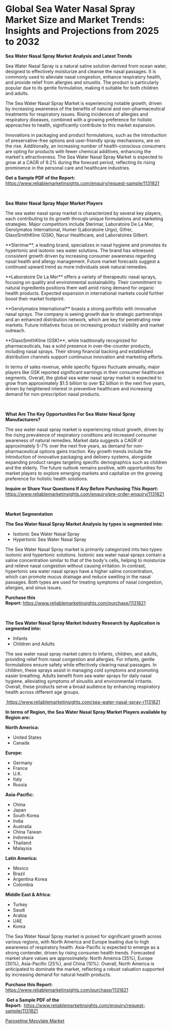 <p><h1>Global Sea Water Nasal Spray Market Size and Market Trends: Insights and Projections from 2025 to 2032</h1></p><p><strong>Sea Water Nasal Spray Market Analysis and Latest Trends</strong></p>
<p><p>Sea Water Nasal Spray is a natural saline solution derived from ocean water, designed to effectively moisturize and cleanse the nasal passages. It is commonly used to alleviate nasal congestion, enhance respiratory health, and provide relief from allergies and sinusitis. The product is particularly popular due to its gentle formulation, making it suitable for both children and adults. </p><p>The Sea Water Nasal Spray Market is experiencing notable growth, driven by increasing awareness of the benefits of natural and non-pharmaceutical treatments for respiratory issues. Rising incidences of allergies and respiratory diseases, combined with a growing preference for holistic approaches to health, significantly contribute to this market expansion. </p><p>Innovations in packaging and product formulations, such as the introduction of preservative-free options and user-friendly spray mechanisms, are on the rise. Additionally, an increasing number of health-conscious consumers are opting for products with fewer chemical additives, enhancing the market's attractiveness. The Sea Water Nasal Spray Market is expected to grow at a CAGR of 9.2% during the forecast period, reflecting its rising prominence in the personal care and healthcare industries.</p></p>
<p><strong>Get a Sample PDF of the Report:&nbsp;</strong> <a href="https://www.reliablemarketinsights.com/enquiry/request-sample/1131821?utm_campaign=3261&utm_medium=2&utm_source=Github&utm_content=ia&utm_term=08032025&utm_id=sea-water-nasal-spray">https://www.reliablemarketinsights.com/enquiry/request-sample/1131821</a></p>
<p>&nbsp;</p>
<p><strong>Sea Water Nasal Spray Major Market Players</strong></p>
<p><p>The sea water nasal spray market is characterized by several key players, each contributing to its growth through unique formulations and marketing strategies. Major competitors include Sterimar, Laboratoire De La Mer, Gerolymatos International, Humer (Laboratoire Urgo), Gifrer, GlaxoSmithKline (GSK), Nacur Healthcare, and Laboratoires Gilbert.</p><p>**Sterimar**, a leading brand, specializes in nasal hygiene and promotes its hypertonic and isotonic sea water solutions. The brand has witnessed consistent growth driven by increasing consumer awareness regarding nasal health and allergy management. Future market forecasts suggest a continued upward trend as more individuals seek natural remedies.</p><p>**Laboratoire De La Mer** offers a variety of therapeutic nasal sprays, focusing on quality and environmental sustainability. Their commitment to natural ingredients positions them well amid rising demand for organic health products. Expected expansion in international markets could further boost their market footprint.</p><p>**Gerolymatos International** boasts a strong portfolio with innovative nasal sprays. The company is seeing growth due to strategic partnerships and an enhanced distribution network, which are key for penetrating new markets. Future initiatives focus on increasing product visibility and market outreach.</p><p>**GlaxoSmithKline (GSK)**, while traditionally recognized for pharmaceuticals, has a solid presence in over-the-counter products, including nasal sprays. Their strong financial backing and established distribution channels support continuous innovation and marketing efforts. </p><p>In terms of sales revenue, while specific figures fluctuate annually, major players like GSK reported significant earnings in their consumer healthcare segments. Overall, the global sea water nasal spray market is expected to grow from approximately $1.5 billion to over $2 billion in the next five years, driven by heightened interest in preventive healthcare and increasing demand for non-prescription nasal products.</p></p>
<p>&nbsp;</p>
<p><strong>What Are The Key Opportunities For Sea Water Nasal Spray Manufacturers?</strong></p>
<p><p>The sea water nasal spray market is experiencing robust growth, driven by the rising prevalence of respiratory conditions and increased consumer awareness of natural remedies. Market data suggests a CAGR of approximately 5-7% over the next five years, as demand for non-pharmaceutical options gains traction. Key growth trends include the introduction of innovative packaging and delivery systems, alongside expanding product ranges targeting specific demographics such as children and the elderly. The future outlook remains positive, with opportunities for market players to explore emerging markets and capitalize on the growing preference for holistic health solutions.</p></p>
<p><strong>Inquire or Share Your Questions If Any Before Purchasing This Report:</strong> <a href="https://www.reliablemarketinsights.com/enquiry/pre-order-enquiry/1131821?utm_campaign=3261&utm_medium=2&utm_source=Github&utm_content=ia&utm_term=08032025&utm_id=sea-water-nasal-spray">https://www.reliablemarketinsights.com/enquiry/pre-order-enquiry/1131821</a></p>
<p>&nbsp;</p>
<p><strong>Market Segmentation</strong></p>
<p><strong>The Sea Water Nasal Spray Market Analysis by types is segmented into:</strong></p>
<p><ul><li>Isotonic Sea Water Nasal Spray</li><li>Hypertonic Sea Water Nasal Spray</li></ul></p>
<p><p>The Sea Water Nasal Spray market is primarily categorized into two types: isotonic and hypertonic solutions. Isotonic sea water nasal sprays contain a saline concentration similar to that of the body's cells, helping to moisturize and relieve nasal congestion without causing irritation. In contrast, hypertonic sea water nasal sprays have a higher saline concentration, which can promote mucus drainage and reduce swelling in the nasal passages. Both types are used for treating symptoms of nasal congestion, allergies, and sinus issues.</p></p>
<p><strong>Purchase this Report:&nbsp;</strong><a href="https://www.reliablemarketinsights.com/purchase/1131821?utm_campaign=3261&utm_medium=2&utm_source=Github&utm_content=ia&utm_term=08032025&utm_id=sea-water-nasal-spray">https://www.reliablemarketinsights.com/purchase/1131821</a></p>
<p>&nbsp;</p>
<p><strong>The Sea Water Nasal Spray Market Industry Research by Application is segmented into:</strong></p>
<p><ul><li>Infants</li><li>Children and Adults</li></ul></p>
<p><p>The sea water nasal spray market caters to infants, children, and adults, providing relief from nasal congestion and allergies. For infants, gentle formulations ensure safety while effectively clearing nasal passages. In children, these sprays assist in managing cold symptoms and promoting easier breathing. Adults benefit from sea water sprays for daily nasal hygiene, alleviating symptoms of sinusitis and environmental irritants. Overall, these products serve a broad audience by enhancing respiratory health across different age groups.</p></p>
<p><a href="https://www.reliablemarketinsights.com/sea-water-nasal-spray-r1131821?utm_campaign=3261&utm_medium=2&utm_source=Github&utm_content=ia&utm_term=08032025&utm_id=sea-water-nasal-spray">&nbsp;https://www.reliablemarketinsights.com/sea-water-nasal-spray-r1131821</a></p>
<p><strong>In terms of Region, the Sea Water Nasal Spray Market Players available by Region are:</strong></p>
<p>
    <p> <strong> North America: </strong>
        <ul>
            <li>United States</li>
            <li>Canada</li>
        </ul>
        </p> 
    <p> <strong> Europe: </strong>
        <ul>
            <li>Germany</li>
            <li>France</li>
            <li>U.K.</li>
            <li>Italy</li>
            <li>Russia</li>
        </ul>
        </p> 
    <p> <strong> Asia-Pacific: </strong>
        <ul>
            <li>China</li>
            <li>Japan</li>
            <li>South Korea</li>
            <li>India</li>
            <li>Australia</li>
            <li>China Taiwan</li>
            <li>Indonesia</li>
            <li>Thailand</li>
            <li>Malaysia</li>
        </ul>
        </p> 
    <p> <strong> Latin America: </strong>
        <ul>
            <li>Mexico</li>
            <li>Brazil</li>
            <li>Argentina Korea</li>
            <li>Colombia</li>
        </ul>
        </p> 
    <p> <strong> Middle East & Africa: </strong>
        <ul>
            <li>Turkey</li>
            <li>Saudi</li>
            <li>Arabia</li>
            <li>UAE</li>
            <li>Korea</li>
        </ul>
    </p>
    </p>
<p><p>The Sea Water Nasal Spray market is poised for significant growth across various regions, with North America and Europe leading due to high awareness of respiratory health. Asia-Pacific is expected to emerge as a strong contender, driven by rising consumer health trends. Forecasted market share values are approximately: North America (35%), Europe (30%), Asia-Pacific (25%), and China (10%). Overall, North America is anticipated to dominate the market, reflecting a robust valuation supported by increasing demand for natural health products.</p></p>
<p><strong>Purchase this Report: </strong><a href="https://www.reliablemarketinsights.com/purchase/1131821?utm_campaign=3261&utm_medium=2&utm_source=Github&utm_content=ia&utm_term=08032025&utm_id=sea-water-nasal-spray">https://www.reliablemarketinsights.com/purchase/1131821</a></p>
<p>&nbsp;<strong>Get a Sample PDF of the Report:&nbsp;&nbsp;</strong><a href="https://www.reliablemarketinsights.com/enquiry/request-sample/1131821?utm_campaign=3261&utm_medium=2&utm_source=Github&utm_content=ia&utm_term=08032025&utm_id=sea-water-nasal-spray">https://www.reliablemarketinsights.com/enquiry/request-sample/1131821</a></p>
<p><strong></strong></p>
<p><p><a href="https://github.com/azorrotutus/Market-Research-Report-List-1/blob/main/paroxetine-mesylate-market.md?utm_campaign=3261&utm_medium=2&utm_source=Github&utm_content=ia&utm_term=08032025&utm_id=sea-water-nasal-spray">Paroxetine Mesylate Market</a></p></p>